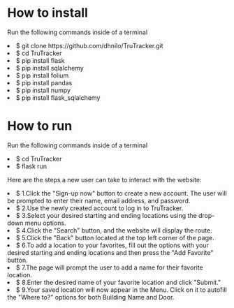 <h1> How to install </h1>
<p> Run the following commands inside of a terminal </p>
<list> 
    <li>$ git clone https://github.com/dhnilo/TruTracker.git </li>
    <li>$ cd TruTracker </li>
    <li>$ pip install flask </li>
    <li>$ pip install sqlalchemy </li>
    <li>$ pip install folium </li>
    <li>$ pip install pandas </li>
    <li>$ pip install numpy </li>
    <li>$ pip install flask_sqlalchemy </li>
</list>

<h1> How to run </h1>
<p> Run the following commands inside of a terminal </p>
<list> 
    <li>$ cd TruTracker </li>
    <li>$ flask run </li>
</list>

Here are the steps a new user can take to interact with the website:
<list> 
    <li>$ 1.Click the "Sign-up now" button to create a new account. The user will be prompted to enter their name, email address, and password.</li>
    <li>$ 2.Use the newly created account to log in to TruTracker. </li>
    <li>$ 3.Select your desired starting and ending locations using the drop-down menu options. </li>
    <li>$ 4.Click the "Search" button, and the website will display the route. </li>
    <li>$ 5.Click the "Back" button located at the top left corner of the page. </li>
    <li>$ 6.To add a location to your favorites, fill out the options with your desired starting and ending locations and then press the "Add Favorite" button. </li>
    <li>$ 7.The page will prompt the user to add a name for their favorite location. </li>
    <li>$ 8.Enter the desired name of your favorite location and click "Submit." </li>
    <li>$ 9.Your saved location will now appear in the Menu. Click on it to autofill the "Where to?" options for both Building Name and Door.</li>
</list>










